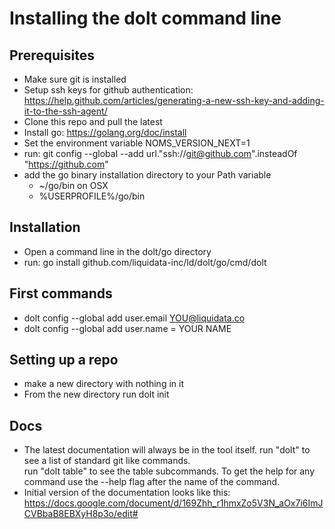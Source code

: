 # Installing the dolt command line

## Prerequisites

 * Make sure git is installed
 * Setup ssh keys for github authentication: https://help.github.com/articles/generating-a-new-ssh-key-and-adding-it-to-the-ssh-agent/
 * Clone this repo and pull the latest
 * Install go: https://golang.org/doc/install
 * Set the environment variable NOMS_VERSION_NEXT=1
 * run: git config --global --add url."ssh://git@github.com".insteadOf "https://github.com"
 * add the go binary installation directory to your Path variable
   * ~/go/bin on OSX
   * %USERPROFILE%/go/bin
 
## Installation

 * Open a command line in the dolt/go directory
 * run: go install github.com/liquidata-inc/ld/dolt/go/cmd/dolt
 
## First commands

 * dolt config --global add user.email YOU@liquidata.co
 * dolt config --global add user.name = YOUR NAME
 
## Setting up a repo

 * make a new directory with nothing in it
 * From the new directory run dolt init
 
## Docs

 * The latest documentation will always be in the tool itself.  run "dolt" to see a list of standard git like commands.  
 run "dolt table" to see the table subcommands.  To get the help for any command use the --help flag after the name of the command.
 * Initial version of the documentation looks like this: https://docs.google.com/document/d/169Zhh_r1hmxZo5V3N_aOx7i6ImJCVBbaB8EBXyH8p3o/edit#
